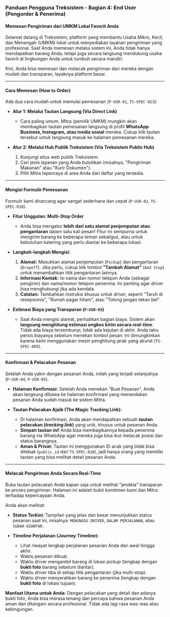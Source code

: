### **Panduan Pengguna Treksistem - Bagian 4: End User (Pengorder & Penerima)**

#### **Memesan Pengiriman dari UMKM Lokal Favorit Anda**

Selamat datang di Treksistem, platform yang membantu Usaha Mikro, Kecil, dan Menengah (UMKM) lokal untuk menyediakan layanan pengiriman yang profesional. Saat Anda memesan melalui sistem ini, Anda tidak hanya mendapatkan barang Anda, tetapi juga secara langsung mendukung usaha favorit di lingkungan Anda untuk tumbuh secara mandiri.

Kini, Anda bisa memesan dan melacak pengiriman dari mereka dengan mudah dan transparan, layaknya platform besar.

---

#### **Cara Memesan (How to Order)**

Ada dua cara mudah untuk memulai pemesanan (`P-USR-01`, `TS-SPEC-023`):

- **Alur 1: Melalui Tautan Langsung (Via Direct Link)**

  - Cara paling umum. Mitra (pemilik UMKM) mungkin akan membagikan tautan pemesanan langsung di profil **WhatsApp Business, Instagram, atau media sosial** mereka. Cukup klik tautan tersebut untuk langsung masuk ke halaman pemesanan mereka.

- **Alur 2: Melalui Hub Publik Treksistem (Via Treksistem Public Hub)**
  1.  Kunjungi situs web publik Treksistem.
  2.  Cari jenis layanan yang Anda butuhkan (misalnya, "Pengiriman Makanan" atau "Kurir Dokumen").
  3.  Pilih Mitra tepercaya di area Anda dari daftar yang tersedia.

---

#### **Mengisi Formulir Pemesanan**

Formulir kami dirancang agar sangat sederhana dan cepat (`P-USR-02`, `TS-SPEC-010`).

- **Fitur Unggulan: Multi-Stop Order**

  - Anda bisa mengatur **lebih dari satu alamat penjemputan atau pengantaran** dalam satu kali pesan! Fitur ini sempurna untuk mengirim barang ke beberapa teman sekaligus, atau untuk kebutuhan katering yang perlu diantar ke beberapa lokasi.

- **Langkah-langkah Mengisi:**

  1.  **Alamat:** Masukkan alamat penjemputan (`Pickup`) dan pengantaran (`Dropoff`). Jika perlu, cukup klik tombol **"Tambah Alamat"** (`Add Stop`) untuk menambahkan titik pengantaran lainnya.
  2.  **Informasi Kontak:** Isi nama dan nomor telepon Anda (sebagai pengirim) dan nama/nomor telepon penerima. Ini penting agar driver bisa menghubungi jika ada kendala.
  3.  **Catatan:** Tambahkan instruksi khusus untuk driver, seperti "Taruh di resepsionis", "Rumah pagar hitam", atau "Tolong jangan tekan bel".

- **Estimasi Biaya yang Transparan (`P-USR-03`)**
  - Saat Anda mengisi alamat, perhatikan bagian biaya. Sistem akan **langsung menghitung estimasi ongkos kirim secara _real-time_**. Tidak ada biaya tersembunyi, tidak ada kejutan di akhir. Anda tahu persis biayanya sebelum menekan tombol pesan. Ini dimungkinkan karena kami menggunakan mesin penghitung jarak yang akurat (`TS-SPEC-005`).

---

#### **Konfirmasi & Pelacakan Pesanan**

Setelah Anda yakin dengan pesanan Anda, inilah yang terjadi selanjutnya (`P-USR-04`, `P-USR-05`).

- **Halaman Konfirmasi:** Setelah Anda menekan "Buat Pesanan", Anda akan langsung dibawa ke halaman konfirmasi yang menandakan pesanan Anda sudah masuk ke sistem Mitra.

- **Tautan Pelacakan Ajaib (The Magic Tracking Link):**
  - Di halaman konfirmasi, Anda akan mendapatkan sebuah **tautan pelacakan (_tracking link_)** yang unik, khusus untuk pesanan Anda.
  - **Simpan tautan ini!** Anda bisa membagikannya kepada penerima barang via WhatsApp agar mereka juga bisa ikut melacak posisi dan status barangnya.
  - **Aman & Privat:** Tautan ini menggunakan ID acak yang tidak bisa ditebak (`public_id` dari `TS-SPEC-010`), jadi hanya orang yang memiliki tautan yang bisa melihat detail pesanan Anda.

---

#### **Melacak Pengiriman Anda Secara Real-Time**

Buka tautan pelacakan Anda kapan saja untuk melihat "jendela" transparan ke proses pengiriman. Halaman ini adalah bukti komitmen kami dan Mitra terhadap kepercayaan Anda.

Anda akan melihat:

- **Status Terkini:** Tampilan yang jelas dan besar menunjukkan status pesanan saat ini, misalnya: `MENUNGGU DRIVER`, `DALAM PERJALANAN`, atau `SUDAH DIANTAR`.

- **Timeline Perjalanan (Journey Timeline):**
  - Lihat riwayat lengkap perjalanan pesanan Anda dari awal hingga akhir.
  - Waktu pesanan dibuat.
  - Waktu driver mengambil barang di lokasi _pickup_ (lengkap dengan **bukti foto** barang sebelum diantar).
  - Waktu driver tiba di setiap titik pengantaran (jika multi-stop).
  - Waktu driver menyerahkan barang ke penerima (lengkap dengan **bukti foto** di lokasi tujuan).

**Manfaat Utama untuk Anda:** Dengan pelacakan yang detail dan adanya bukti foto, Anda bisa merasa tenang dan percaya bahwa pesanan Anda aman dan ditangani secara profesional. Tidak ada lagi rasa was-was atau kebingungan.
